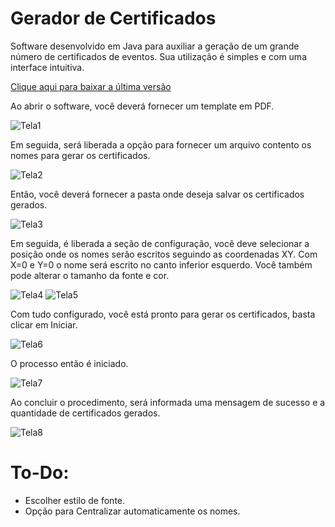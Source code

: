 # Gerador de Certificados

Software desenvolvido em Java para auxiliar a geração de um grande número de certificados de eventos. Sua utilização é simples e com uma interface intuitiva.

[Clique aqui para baixar a última versão](https://github.com/wagnerloch/Gerador-de-Certificados/raw/master/Gerador%20Certificado/store/Gerador_Certificado.jar)

Ao abrir o software, você deverá fornecer um template em PDF.

![Tela1](Screens/v01/1.png?raw=true "Tela 1")

Em seguida, será liberada a opção para fornecer um arquivo contento os nomes para gerar os certificados.

![Tela2](Screens/v01/2.png?raw=true "Tela 2")

Então, você deverá fornecer a pasta onde deseja salvar os certificados gerados.

![Tela3](Screens/v01/3.png?raw=true "Tela 3")

Em seguida, é liberada a seção de configuração, você deve selecionar a posição onde os nomes serão escritos seguindo as coordenadas XY. Com X=0 e Y=0 o nome será escrito no canto inferior esquerdo. Você também pode alterar o tamanho da fonte e cor.

![Tela4](Screens/v01/4.png?raw=true "Tela 4")
![Tela5](Screens/v01/5.png?raw=true "Tela 5")

Com tudo configurado, você está pronto para gerar os certificados, basta clicar em Iniciar.

![Tela6](Screens/v01/6.png?raw=true "Tela 6")

O processo então é iniciado.

![Tela7](Screens/v01/7.png?raw=true "Tela 7")

Ao concluir o procedimento, será informada uma mensagem de sucesso e a quantidade de certificados gerados.

![Tela8](Screens/v01/8.png?raw=true "Tela 8")

# To-Do:
* Escolher estilo de fonte.
* Opção para Centralizar automaticamente os nomes.
